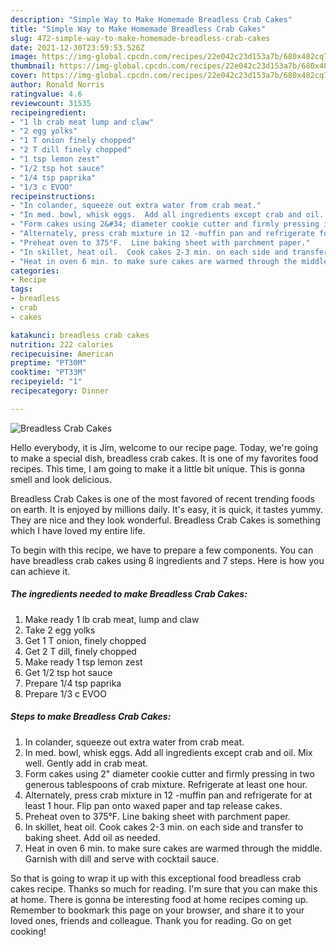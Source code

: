 ```yaml
---
description: "Simple Way to Make Homemade Breadless Crab Cakes"
title: "Simple Way to Make Homemade Breadless Crab Cakes"
slug: 472-simple-way-to-make-homemade-breadless-crab-cakes
date: 2021-12-30T23:59:53.526Z
image: https://img-global.cpcdn.com/recipes/22e042c23d153a7b/680x482cq70/breadless-crab-cakes-recipe-main-photo.jpg
thumbnail: https://img-global.cpcdn.com/recipes/22e042c23d153a7b/680x482cq70/breadless-crab-cakes-recipe-main-photo.jpg
cover: https://img-global.cpcdn.com/recipes/22e042c23d153a7b/680x482cq70/breadless-crab-cakes-recipe-main-photo.jpg
author: Ronald Norris
ratingvalue: 4.6
reviewcount: 31535
recipeingredient:
- "1 lb crab meat lump and claw"
- "2 egg yolks"
- "1 T onion finely chopped"
- "2 T dill finely chopped"
- "1 tsp lemon zest"
- "1/2 tsp hot sauce"
- "1/4 tsp paprika"
- "1/3 c EVOO"
recipeinstructions:
- "In colander, squeeze out extra water from crab meat."
- "In med. bowl, whisk eggs.  Add all ingredients except crab and oil.  Mix well.  Gently add in crab meat."
- "Form cakes using 2&#34; diameter cookie cutter and firmly pressing in two generous tablespoons of crab mixture.  Refrigerate at least one hour."
- "Alternately, press crab mixture in 12 -muffin pan and refrigerate for at least 1 hour.  Flip pan onto waxed paper and tap release cakes."
- "Preheat oven to 375°F.  Line baking sheet with parchment paper."
- "In skillet, heat oil.  Cook cakes 2-3 min. on each side and transfer to baking sheet.  Add oil as needed."
- "Heat in oven 6 min. to make sure cakes are warmed through the middle.  Garnish with dill and serve with cocktail sauce."
categories:
- Recipe
tags:
- breadless
- crab
- cakes

katakunci: breadless crab cakes 
nutrition: 222 calories
recipecuisine: American
preptime: "PT30M"
cooktime: "PT33M"
recipeyield: "1"
recipecategory: Dinner

---
```



![Breadless Crab Cakes](https://img-global.cpcdn.com/recipes/22e042c23d153a7b/680x482cq70/breadless-crab-cakes-recipe-main-photo.jpg)

Hello everybody, it is Jim, welcome to our recipe page. Today, we're going to make a special dish, breadless crab cakes. It is one of my favorites food recipes. This time, I am going to make it a little bit unique. This is gonna smell and look delicious.



Breadless Crab Cakes is one of the most favored of recent trending foods on earth. It is enjoyed by millions daily. It's easy, it is quick, it tastes yummy. They are nice and they look wonderful. Breadless Crab Cakes is something which I have loved my entire life.


To begin with this recipe, we have to prepare a few components. You can have breadless crab cakes using 8 ingredients and 7 steps. Here is how you can achieve it.

<!--inarticleads1-->

##### The ingredients needed to make Breadless Crab Cakes:

1. Make ready 1 lb crab meat, lump and claw
1. Take 2 egg yolks
1. Get 1 T onion, finely chopped
1. Get 2 T dill, finely chopped
1. Make ready 1 tsp lemon zest
1. Get 1/2 tsp hot sauce
1. Prepare 1/4 tsp paprika
1. Prepare 1/3 c EVOO




<!--inarticleads2-->

##### Steps to make Breadless Crab Cakes:

1. In colander, squeeze out extra water from crab meat.
1. In med. bowl, whisk eggs.  Add all ingredients except crab and oil.  Mix well.  Gently add in crab meat.
1. Form cakes using 2&#34; diameter cookie cutter and firmly pressing in two generous tablespoons of crab mixture.  Refrigerate at least one hour.
1. Alternately, press crab mixture in 12 -muffin pan and refrigerate for at least 1 hour.  Flip pan onto waxed paper and tap release cakes.
1. Preheat oven to 375°F.  Line baking sheet with parchment paper.
1. In skillet, heat oil.  Cook cakes 2-3 min. on each side and transfer to baking sheet.  Add oil as needed.
1. Heat in oven 6 min. to make sure cakes are warmed through the middle.  Garnish with dill and serve with cocktail sauce.




So that is going to wrap it up with this exceptional food breadless crab cakes recipe. Thanks so much for reading. I'm sure that you can make this at home. There is gonna be interesting food at home recipes coming up. Remember to bookmark this page on your browser, and share it to your loved ones, friends and colleague. Thank you for reading. Go on get cooking!
